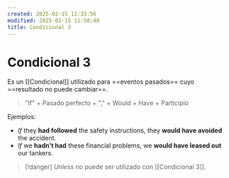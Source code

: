 ```yaml
---
created: 2025-02-15 11:33:56
modified: 2025-02-15 11:58:40
title: Condicional 3
---
```


# Condicional 3

Es un [[Condicional]] utilizado para ==eventos pasados== cuyo ==resultado no puede cambiar==.

> "If" + Pasado perfecto + "," + Would + Have + Participio

Ejemplos:

- *If* they **had followed** the safety instructions, they **would have avoided** the accident.
- *If* we **hadn't had** these financial problems, we **would have leased out** our tankers.

> [!danger]
> *Unless* no puede ser utilizado con [[Condicional 3]].
